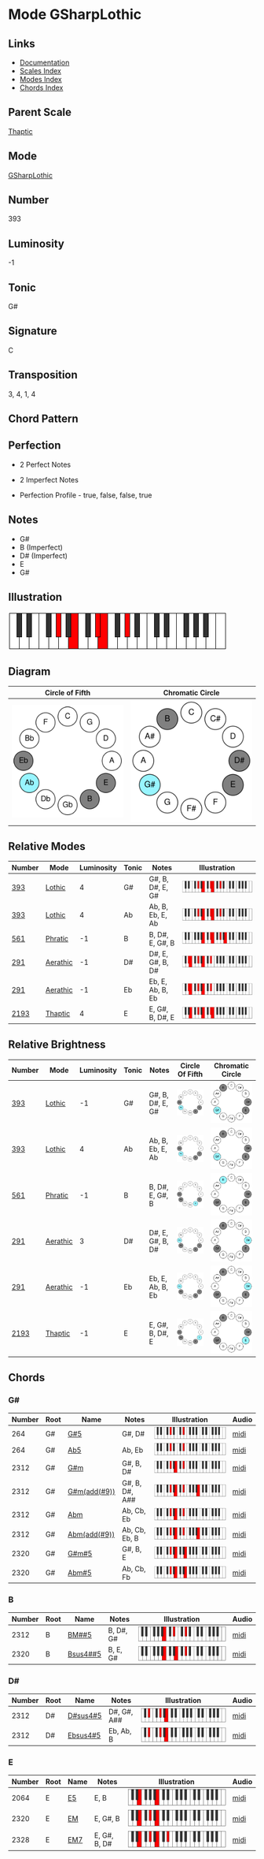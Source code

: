 # Mode GSharpLothic

## Links

- [Documentation](README.md)
- [Scales Index](Scales.md)
- [Modes Index](Modes.md)
- [Chords Index](Chords.md)

## Parent Scale

[Thaptic](ScaleThaptic.md)

## Mode

[GSharpLothic](ModeGSharpLothic.md)

## Number

393

## Luminosity

-1

## Tonic

G#

## Signature

C

## Transposition

3, 4, 1, 4

## Chord Pattern



## Perfection

 - 2 Perfect Notes

 - 2 Imperfect Notes

 - Perfection Profile - true, false, false, true

## Notes

- G#
- B (Imperfect)
- D# (Imperfect)
- E
- G#

## Illustration

![GSharpLothic](ModeGSharpLothic.png)

## Diagram

| Circle of Fifth | Chromatic Circle |
|-----------------|------------------|
| ![GSharpLothic](CircleOfFifthModeGSharpLothic.svg) | ![GSharpLothic](ChromaticCircleModeGSharpLothic.svg) |
## Relative Modes

| Number | Mode | Luminosity | Tonic | Notes | Illustration |
|--------|------|------------|-------|-------|--------------|
| [393](https://ianring.com/musictheory/scales/393) | [Lothic](ModeLothic.md) | 4 | G# | G#, B, D#, E, G# | ![GSharpLothic](ModeGSharpLothic.png) |
| [393](https://ianring.com/musictheory/scales/393) | [Lothic](ModeLothic.md) | 4 | Ab | Ab, B, Eb, E, Ab | ![AFlatLothic](ModeAFlatLothic.png) |
| [561](https://ianring.com/musictheory/scales/561) | [Phratic](ModePhratic.md) | -1 | B | B, D#, E, G#, B | ![BNaturalPhratic](ModeBNaturalPhratic.png) |
| [291](https://ianring.com/musictheory/scales/291) | [Aerathic](ModeAerathic.md) | -1 | D# | D#, E, G#, B, D# | ![DSharpAerathic](ModeDSharpAerathic.png) |
| [291](https://ianring.com/musictheory/scales/291) | [Aerathic](ModeAerathic.md) | -1 | Eb | Eb, E, Ab, B, Eb | ![EFlatAerathic](ModeEFlatAerathic.png) |
| [2193](https://ianring.com/musictheory/scales/2193) | [Thaptic](ModeThaptic.md) | 4 | E | E, G#, B, D#, E | ![ENaturalThaptic](ModeENaturalThaptic.png) |
## Relative Brightness

| Number | Mode | Luminosity | Tonic | Notes | Circle Of Fifth | Chromatic Circle |
|--------|------|------------|-------|-------|-----------------|------------------|
| [393](https://ianring.com/musictheory/scales/393) | [Lothic](ModeLothic.md) | -1 | G# | G#, B, D#, E, G# | ![GSharpLothic](CircleOfFifthModeGSharpLothic.svg) | ![GSharpLothic](ChromaticCircleModeGSharpLothic.svg) |
| [393](https://ianring.com/musictheory/scales/393) | [Lothic](ModeLothic.md) | 4 | Ab | Ab, B, Eb, E, Ab | ![AFlatLothic](CircleOfFifthModeAFlatLothic.svg) | ![AFlatLothic](ChromaticCircleModeAFlatLothic.svg) |
| [561](https://ianring.com/musictheory/scales/561) | [Phratic](ModePhratic.md) | -1 | B | B, D#, E, G#, B | ![BNaturalPhratic](CircleOfFifthModeBNaturalPhratic.svg) | ![BNaturalPhratic](ChromaticCircleModeBNaturalPhratic.svg) |
| [291](https://ianring.com/musictheory/scales/291) | [Aerathic](ModeAerathic.md) | 3 | D# | D#, E, G#, B, D# | ![DSharpAerathic](CircleOfFifthModeDSharpAerathic.svg) | ![DSharpAerathic](ChromaticCircleModeDSharpAerathic.svg) |
| [291](https://ianring.com/musictheory/scales/291) | [Aerathic](ModeAerathic.md) | -1 | Eb | Eb, E, Ab, B, Eb | ![EFlatAerathic](CircleOfFifthModeEFlatAerathic.svg) | ![EFlatAerathic](ChromaticCircleModeEFlatAerathic.svg) |
| [2193](https://ianring.com/musictheory/scales/2193) | [Thaptic](ModeThaptic.md) | -1 | E | E, G#, B, D#, E | ![ENaturalThaptic](CircleOfFifthModeENaturalThaptic.svg) | ![ENaturalThaptic](ChromaticCircleModeENaturalThaptic.svg) |

## Chords

### G#

| Number | Root | Name | Notes | Illustration | Audio |
|--------|------|------|-------|--------------|-------|
| 264 | G# | [G#5](ChordGSharpPowerChord.md) | G#, D# | ![G#5](ChordGSharpPowerChordRootPosition.png) | [midi](ChordGSharpPowerChordRootPosition.mid) |
| 264 | G# | [Ab5](ChordAFlatPowerChord.md) | Ab, Eb | ![Ab5](ChordAFlatPowerChordRootPosition.png) | [midi](ChordAFlatPowerChordRootPosition.mid) |
| 2312 | G# | [G#m](ChordGSharpMinor.md) | G#, B, D# | ![G#m](ChordGSharpMinorRootPosition.png) | [midi](ChordGSharpMinorRootPosition.mid) |
| 2312 | G# | [G#m(add(#9))](ChordGSharpMinorAddSharpNinth.md) | G#, B, D#, A## | ![G#m(add(#9))](ChordGSharpMinorAddSharpNinthRootPosition.png) | [midi](ChordGSharpMinorAddSharpNinthRootPosition.mid) |
| 2312 | G# | [Abm](ChordAFlatMinor.md) | Ab, Cb, Eb | ![Abm](ChordAFlatMinorRootPosition.png) | [midi](ChordAFlatMinorRootPosition.mid) |
| 2312 | G# | [Abm(add(#9))](ChordAFlatMinorAddSharpNinth.md) | Ab, Cb, Eb, B | ![Abm(add(#9))](ChordAFlatMinorAddSharpNinthRootPosition.png) | [midi](ChordAFlatMinorAddSharpNinthRootPosition.mid) |
| 2320 | G# | [G#m#5](ChordGSharpMinorSharpFifth.md) | G#, B, E | ![G#m#5](ChordGSharpMinorSharpFifthRootPosition.png) | [midi](ChordGSharpMinorSharpFifthRootPosition.mid) |
| 2320 | G# | [Abm#5](ChordAFlatMinorSharpFifth.md) | Ab, Cb, Fb | ![Abm#5](ChordAFlatMinorSharpFifthRootPosition.png) | [midi](ChordAFlatMinorSharpFifthRootPosition.mid) |

### B

| Number | Root | Name | Notes | Illustration | Audio |
|--------|------|------|-------|--------------|-------|
| 2312 | B | [BM##5](ChordBNaturalMajorDoubleSharpFifth.md) | B, D#, G# | ![BM##5](ChordBNaturalMajorDoubleSharpFifthRootPosition.png) | [midi](ChordBNaturalMajorDoubleSharpFifthRootPosition.mid) |
| 2320 | B | [Bsus4##5](ChordBNaturalSuspendedFourthDoubleSharpFifth.md) | B, E, G# | ![Bsus4##5](ChordBNaturalSuspendedFourthDoubleSharpFifthRootPosition.png) | [midi](ChordBNaturalSuspendedFourthDoubleSharpFifthRootPosition.mid) |

### D#

| Number | Root | Name | Notes | Illustration | Audio |
|--------|------|------|-------|--------------|-------|
| 2312 | D# | [D#sus4#5](ChordDSharpSuspendedFourthSharpFifth.md) | D#, G#, A## | ![D#sus4#5](ChordDSharpSuspendedFourthSharpFifthRootPosition.png) | [midi](ChordDSharpSuspendedFourthSharpFifthRootPosition.mid) |
| 2312 | D# | [Ebsus4#5](ChordEFlatSuspendedFourthSharpFifth.md) | Eb, Ab, B | ![Ebsus4#5](ChordEFlatSuspendedFourthSharpFifthRootPosition.png) | [midi](ChordEFlatSuspendedFourthSharpFifthRootPosition.mid) |

### E

| Number | Root | Name | Notes | Illustration | Audio |
|--------|------|------|-------|--------------|-------|
| 2064 | E | [E5](ChordENaturalPowerChord.md) | E, B | ![E5](ChordENaturalPowerChordRootPosition.png) | [midi](ChordENaturalPowerChordRootPosition.mid) |
| 2320 | E | [EM](ChordENaturalMajor.md) | E, G#, B | ![EM](ChordENaturalMajorRootPosition.png) | [midi](ChordENaturalMajorRootPosition.mid) |
| 2328 | E | [EM7](ChordENaturalMajorSeventh.md) | E, G#, B, D# | ![EM7](ChordENaturalMajorSeventhRootPosition.png) | [midi](ChordENaturalMajorSeventhRootPosition.mid) |

